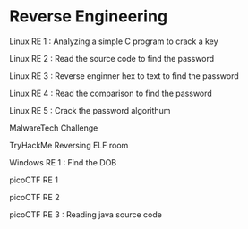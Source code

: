 # Reverse Engineering

Linux RE 1 : Analyzing a simple C program to crack a key

Linux RE 2 : Read the source code to find the password

Linux RE 3 : Reverse enginner hex to text to find the password

Linux RE 4 : Read the comparison to find the password

Linux RE 5 : Crack the password algorithum 

MalwareTech Challenge

TryHackMe Reversing ELF room

Windows RE 1 : Find the DOB

picoCTF RE 1

picoCTF RE 2

picoCTF RE 3 : Reading java source code
